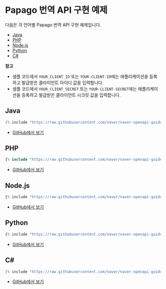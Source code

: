 # Papago 번역 API 구현 예제

다음은 각 언어별 Papago 번역 API 구현 예제입니다.

- [Java](#java)
- [PHP](#php)
- [Node.js](#node-js)
- [Python](#python)
- [C#](#c)

<div class="note"><p><strong>참고</strong></p>
<ul>  
<li>샘플 코드에서 <code>YOUR_CLIENT_ID</code> 또는 <code>YOUR-CLIENT-ID</code>에는 애플리케이션을 등록하고 발급받은 클라이언트 아이디 값을 입력합니다.</li>  
<li>샘플 코드에서 <code>YOUR_CLIENT_SECRET</code> 또는 <code>YOUR-CLIENT-SECRET</code>에는 애플리케이션을 등록하고 발급받은 클라이언트 시크릿 값을 입력합니다.</li>  
</ul>  
</div>  

## Java

```java
{% include "https://raw.githubusercontent.com/naver/naver-openapi-guide/master/sample/java/ApiExamTranslateNmt.java" %}
```

- [GitHub에서 보기](https://github.com/naver/naver-openapi-guide/blob/master/sample/java/ApiExamTranslateNmt.java)

## PHP

```php
{% include "https://raw.githubusercontent.com/naver/naver-openapi-guide/master/sample/php/APIExamTranslateNMT.php" %}
```

- [GitHub에서 보기](https://github.com/naver/naver-openapi-guide/blob/master/sample/php/APIExamTranslateNMT.php)

## Node.js

```js
{% include "https://raw.githubusercontent.com/naver/naver-openapi-guide/master/sample/nodejs/APIExamTranslateNMT.js" %}
```

- [GitHub에서 보기](https://github.com/naver/naver-openapi-guide/blob/master/sample/nodejs/APIExamTranslateNMT.js)

## Python

``` python
{% include "https://raw.githubusercontent.com/naver/naver-openapi-guide/master/sample/python/APIExamTranslateNMT.py" %}
```

- [GitHub에서 보기](https://github.com/naver/naver-openapi-guide/blob/master/sample/python/APIExamTranslateNMT.py)

## C&num;

```csharp
{% include "https://raw.githubusercontent.com/naver/naver-openapi-guide/master/sample/c%23-asp.net/APIExamTranslateNMT.cs" %}
```

- [GitHub에서 보기](https://github.com/naver/naver-openapi-guide/blob/master/sample/c%23-asp.net/APIExamTranslateNMT.cs)
